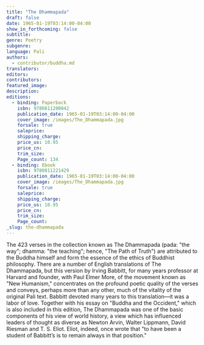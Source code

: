 ```yaml
---
title: "The Dhammapada"
draft: false
date: 1965-01-19T03:14:00-04:00
show_in_forthcoming: false
subtitle:
genre: Poetry
subgenre:
language: Pali
authors:
  - contributor/buddha.md
translators:
editors:
contributors:
featured_image:
description:
editions:
  - binding: Paperback
    isbn: 9780811200042
    publication_date: 1965-01-19T03:14:00-04:00
    cover_image: /images/The_Dhammapada.jpg
    forsale: true
    saleprice:
    shipping_charge:
    price_us: 10.95
    price_cn:
    trim_size:
    Page_count: 134
  - binding: Ebook
    isbn: 9780811221429
    publication_date: 1965-01-19T03:14:00-04:00
    cover_image: /images/The_Dhammapada.jpg
    forsale: true
    saleprice:
    shipping_charge:
    price_us: 10.95
    price_cn:
    trim_size:
    Page_count:
_slug: the-dhammapada
---
```


The 423 verses in the collection known as The Dhammapada (pada: "the way"; dhamma: "the teaching"; hence, "The Path of Truth") are attributed to the Buddha himself and form the essence of the ethics of Buddhist philosophy. There are a number of English translations of The Dhammapada, but this version by Irving Babbitt, for many years professor at Harvard and founder, with Paul Elmer More, of the movement known as "New Humanism," concentrates on the profound poetic quality of the verses and conveys, perhaps more than any other, much of the vitality of the original Pali text. Babbitt devoted many years to this translation––it was a labor of love. Together with his essay on "Buddha and the Occident," which is also included in this edition, The Dhammapada was one of the basic components of his view of world history, a view which has influenced leaders of thought as diverse as Newton Arvin, Walter Lippmann, David Riesman and T. S. Eliot. Eliot, indeed, once wrote that "to have been a student of Babbitt’s is to remain always in that position."

